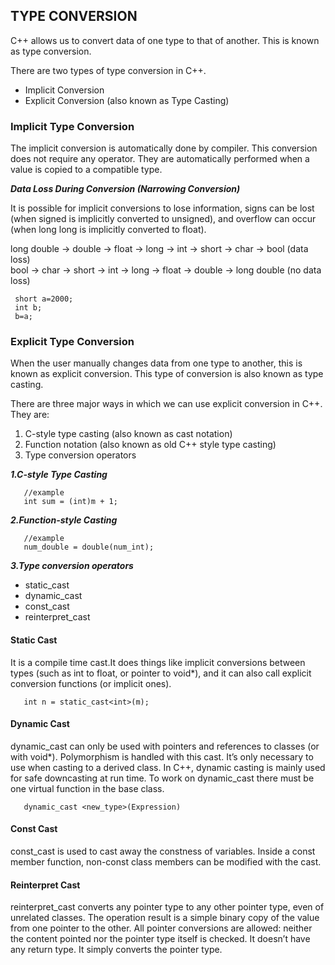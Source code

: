 ## **TYPE CONVERSION** ##

C++ allows us to convert data of one type to that of another. This is known as type conversion.

There are two types of type conversion in C++.

- Implicit Conversion <br/>
- Explicit Conversion (also known as Type Casting)

### **Implicit Type Conversion** ###

The implicit conversion is automatically done by compiler. This conversion does not require any operator. 
They are automatically performed when a value is copied to a compatible type.

***Data Loss During Conversion (Narrowing Conversion)***

It is possible for implicit conversions to lose information, signs can be lost (when signed is implicitly converted to unsigned), and overflow can occur (when long long is implicitly converted to float).

long double -> double -> float -> long -> int -> short -> char -> bool (data loss) <br/>
bool -> char -> short -> int -> long -> float -> double -> long double (no data loss)

```
 short a=2000;
 int b;
 b=a;

```
### **Explicit Type Conversion** ###

When the user manually changes data from one type to another, this is known as explicit conversion. This type of conversion is also known as type casting.

There are three major ways in which we can use explicit conversion in C++. They are:

1. C-style type casting (also known as cast notation)
2. Function notation (also known as old C++ style type casting)
3. Type conversion operators

***1.C-style Type Casting***
```
   //example
   int sum = (int)m + 1;
```
***2.Function-style Casting***
```
   //example
   num_double = double(num_int);
```
***3.Type conversion operators***
- static_cast
- dynamic_cast
- const_cast
- reinterpret_cast

#### Static Cast ####

It is a compile time cast.It does things like implicit conversions between types (such as int to float, or pointer to void*), and it can also call explicit conversion functions (or implicit ones).
```
   int n = static_cast<int>(m);
```
#### Dynamic Cast ####

dynamic_cast can only be used with pointers and references to classes (or with void*). Polymorphism is handled with this cast. It’s only necessary to use when casting to a derived class. In C++, dynamic casting is mainly used for safe downcasting at run time. To work on dynamic_cast there must be one virtual function in the base class.

```
   dynamic_cast <new_type>(Expression)
```
#### Const Cast ####

const_cast is used to cast away the constness of variables. Inside a const member function, non-const class members can be modified with the cast.

#### Reinterpret Cast ####

reinterpret_cast converts any pointer type to any other pointer type, even of unrelated classes. The operation result is a simple binary copy of the value from one pointer to the other. All pointer conversions are allowed: neither the content pointed nor the pointer type itself is checked. It doesn’t have any return type. It simply converts the pointer type.
